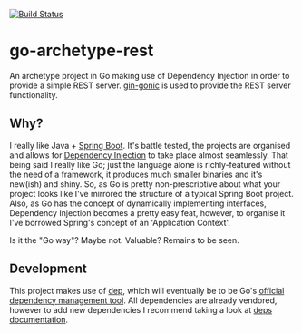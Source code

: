 [![Build Status](https://travis-ci.org/adbourne/go-archetype-rest.svg?branch=master)](https://travis-ci.org/adbourne/go-archetype-rest)

# go-archetype-rest
An archetype project in Go making use of Dependency Injection in order to provide a simple REST server.
[gin-gonic](https://gin-gonic.github.io/gin/) is used to provide the REST server functionality.


## Why?
I really like Java + [Spring Boot](https://projects.spring.io/spring-boot/). It's battle tested,
the projects are organised and allows for [Dependency Injection](https://martinfowler.com/articles/injection.html) to
take place almost seamlessly. That being said I really like Go; just the language alone is richly-featured without
the need of a framework, it produces much smaller binaries and it's new(ish) and shiny. So, as Go is pretty
non-prescriptive about what your project looks like I've mirrored the structure of a typical Spring Boot project. Also,
as Go has the concept of dynamically implementing interfaces, Dependency Injection becomes a pretty easy feat, however,
to organise it I've borrowed Spring's concept of an 'Application Context'.

Is it the "Go way"? Maybe not. Valuable? Remains to be seen.


## Development
This project makes use of [dep](https://github.com/golang/dep), which will eventually
be to be Go's [official dependency management tool](https://github.com/golang/go/wiki/PackageManagementTools).
All dependencies are already vendored, however to add new dependencies I recommend taking a look at [deps documentation](https://github.com/golang/dep).
